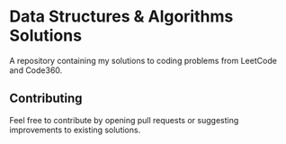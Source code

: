 # Data Structures & Algorithms Solutions

A repository containing my solutions to coding problems from LeetCode and Code360.

## Contributing
Feel free to contribute by opening pull requests or suggesting improvements to existing solutions.
